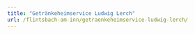 ```yaml
---
title: "Getränkeheimservice Ludwig Lerch"
url: /flintsbach-am-inn/getraenkeheimservice-ludwig-lerch/
---
```

